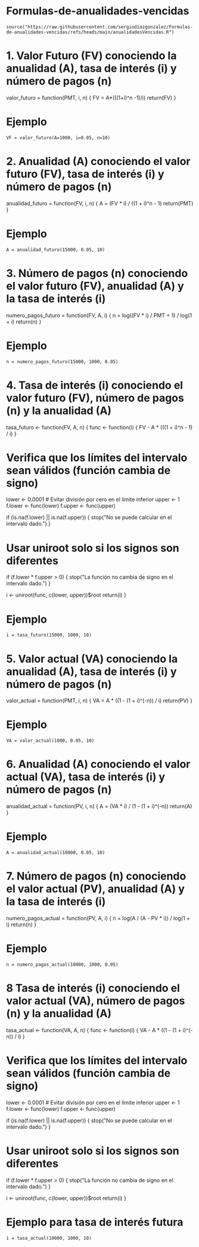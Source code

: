 # Formulas-de-anualidades-vencidas
```
source("https://raw.githubusercontent.com/sergiodiazgonzalez/Formulas-de-anualidades-vencidas/refs/heads/main/anualidadesVencidas.R")
```
# 1. Valor Futuro (FV) conociendo la anualidad (A), tasa de interés (i) y número de pagos (n)
valor_futuro = function(PMT, i, n) {
  FV = A*(((1+i)^n -1)/i)
  return(FV)
}

# Ejemplo
```
VF = valor_futuro(A=1000, i=0.05, n=10)
```


# 2. Anualidad (A) conociendo el valor futuro (FV), tasa de interés (i) y número de pagos (n)
anualidad_futuro = function(FV, i, n) {
  A = (FV * i) / ((1 + i)^n - 1)
  return(PMT)
}

# Ejemplo
```
A = anualidad_futuro(15000, 0.05, 10)
```


# 3. Número de pagos (n) conociendo el valor futuro (FV), anualidad (A) y la tasa de interés (i)
numero_pagos_futuro = function(FV, A, i) {
  n = log((FV * i) / PMT + 1) / log(1 + i)
  return(n)
}

# Ejemplo
```
n = numero_pagos_futuro(15000, 1000, 0.05)
```


# 4. Tasa de interés (i) conociendo el valor futuro (FV), número de pagos (n) y la anualidad (A)
tasa_futuro <- function(FV, A, n) {
  func <- function(i) {
    FV - A * (((1 + i)^n - 1) / i)
  }
  
  # Verifica que los límites del intervalo sean válidos (función cambia de signo)
  lower <- 0.0001  # Evitar división por cero en el límite inferior
  upper <- 1
  f.lower <- func(lower)
  f.upper <- func(upper)
  
  if (is.na(f.lower) || is.na(f.upper)) {
    stop("No se puede calcular en el intervalo dado.")
  }
  
  # Usar uniroot solo si los signos son diferentes
  if (f.lower * f.upper > 0) {
    stop("La función no cambia de signo en el intervalo dado.")
  }
  
  i <- uniroot(func, c(lower, upper))$root
  return(i)
}
# Ejemplo
```
i = tasa_futuro(15000, 1000, 10)
```

# 5. Valor actual (VA) conociendo la anualidad (A), tasa de interés (i) y número de pagos (n)
valor_actual = function(PMT, i, n) {
  VA = A * ((1 - (1 + i)^(-n)) / i)
  return(PV)
}

# Ejemplo
```
VA = valor_actual(1000, 0.05, 10)
```


# 6. Anualidad (A) conociendo el valor actual (VA), tasa de interés (i) y número de pagos (n)
anualidad_actual = function(PV, i, n) {
  A = (VA * i) / (1 - (1 + i)^(-n))
  return(A)
}

# Ejemplo
```
A = anualidad_actual(10000, 0.05, 10)
```


# 7. Número de pagos (n) conociendo el valor actual (PV), anualidad (A) y la tasa de interés (i)
numero_pagos_actual = function(PV, A, i) {
  n = log(A / (A - PV * i)) / log(1 + i)
  return(n)
}

# Ejemplo
```
n = numero_pagos_actual(10000, 1000, 0.05)
```


# 8 Tasa de interés (i) conociendo el valor actual (VA), número de pagos (n) y la anualidad (A)
tasa_actual <- function(VA, A, n) {
  func <- function(i) {
    VA - A * ((1 - (1 + i)^(-n)) / i)
  }
  
  # Verifica que los límites del intervalo sean válidos (función cambia de signo)
  lower <- 0.0001  # Evitar división por cero en el límite inferior
  upper <- 1
  f.lower <- func(lower)
  f.upper <- func(upper)
  
  if (is.na(f.lower) || is.na(f.upper)) {
    stop("No se puede calcular en el intervalo dado.")
  }
  
  # Usar uniroot solo si los signos son diferentes
  if (f.lower * f.upper > 0) {
    stop("La función no cambia de signo en el intervalo dado.")
  }
  
  i <- uniroot(func, c(lower, upper))$root
  return(i)
}

# Ejemplo para tasa de interés futura
```
i = tasa_actual(10000, 1000, 10)
```
